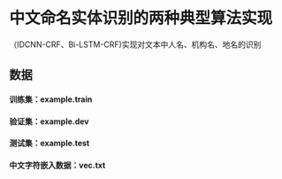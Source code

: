 # 中文命名实体识别的两种典型算法实现
（IDCNN-CRF、Bi-LSTM-CRF)实现对文本中人名、机构名、地名的识别
## 数据
#### 训练集：example.train
#### 验证集：example.dev
#### 测试集：example.test
#### 中文字符嵌入数据：vec.txt
